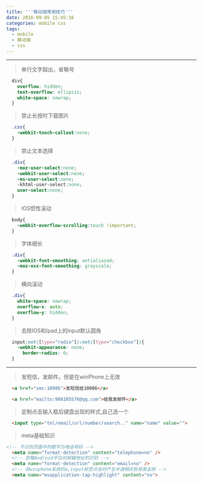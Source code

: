 ```yaml
---
title: '''移动端常用技巧'''
date: 2016-09-05 15:45:16
categories: mobile css
tags:
  - mobile
  - 移动端
  - css
---
```

---


> 单行文字超出，省略号

```css
  div{
    overflow: hidden;
    text-overflow: ellipsis;
    white-space: nowrap;
  }
```

> 禁止长按时下载图片

```css
  .css{
    -webkit-touch-callout:none;
  }
```
> 禁止文本选择

<!-- more -->
```css
  .div{
    -moz-user-select:none;
    -webkit-user-select:none;
    -ms-user-select:none;
    -khtml-user-select:none;
    user-select:none;
  }
```
> IOS惯性滚动

```css
  body{
    -webkit-overflow-scrolling:touch !important;
  }
```
> 字体细长

```css
  .div{
    -webkit-font-smoothing: antialiased;
    -moz-osx-font-smoothing: grayscale;
  }
```
> 横向滚动

```css
  .div{
    white-space: nowrap;
    overflow-x: auto;
    overflow-y: hidden;
  }
```
> 去除IOS和Ipad上的input默认圆角

```css
  input:not([type="radio"]):not([type="checkbox"]){
    -webkit-appearance: none;
	  border-radius: 0;
  }
```

***

> 发短信，发邮件。但是在winPhone上无效

```html
  <a href="sms:10086">发短信给10086</a>

  <a href="mailto:908105576@qq.com">给我发邮件</a>
```
> 定制点击输入框后键盘出现的样式,自己选一个

```html
  <input type="tel/email/url/number/search.." name="name" value="">
```

> meta基础知识

```html
<!-- 不识别页面中的数字为电话号码 -->
  <meta name="format-detection" content="telephone=no" />
  <!-- 忽略Android平台对邮箱地址的识别 -->
  <meta name="format-detection" content="email=no" />
  <!-- 将winphone系统的a,input标签点击时产生半透明灰色背景去除 -->
  <meta name="msapplication-tap-highlight" content="no">
```
